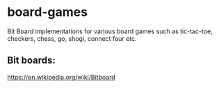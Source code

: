 # board-games
Bit Board implementations for various board games such as tic-tac-toe, checkers, chess, go, shogi, connect four etc.

## Bit boards:
https://en.wikipedia.org/wiki/Bitboard
